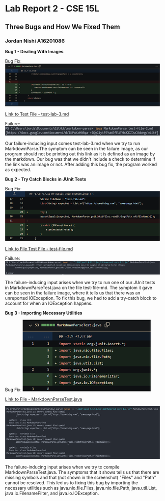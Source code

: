 # Lab Report 2 - CSE 15L
## Three Bugs and How We Fixed Them
### Jordan Nishi A16201086

**Bug 1 - Dealing With Images**

Bug Fix:
![code diff](diff_ifstatement.png)

[Link to Test File - test-lab-3.md](https://github.com/jordan-nishi/markdown-parse/blob/main/test-lab-3.md)

Failure:
![fail](fail_ifstatement.png)

Our failure-inducing input comes test-lab-3.md when we try to run MarkdownParse.The symptom can be seen in the failure image, as our program should not be printing out this link as it is defined as an image by the markdown. Our bug was that we didn't include a check to determine if the link was an image or not. After adding this bug fix, the program worked as expected.


**Bug 2 - Try Catch Blocks in JUnit Tests**

Bug Fix:
![code diff](diff_trycatchblock.png)

[Link to File Test File - test-file.md](https://github.com/jordan-nishi/markdown-parse/blob/main/test-file.md)

Failure:
![fail](fail_trycatchblock.png)

The failure-inducing input arises when we try to run one of our JUnit tests in MarkdownParseTest.java on the file test-file-md. The symptom it gave can be seen in the failure image, where it tells us that there was an unreported IOException. To fix this bug, we had to add a try-catch block to account for when an IOException happens.


**Bug 3 - Importing Necessary Utilities**

Bug Fix:
![code diff](diff_importing.png)

[Link to File - MarkdownParseTest.java](https://github.com/jordan-nishi/markdown-parse/blob/main/MarkdownParseTest.java)

![fail](fail_importing.png)

The failure-inducing input arises when we try to compile MarkdownParseTest.java. The symptoms that it shows
tells us that there are missing symbols and that (not shown in the screenshot) "Files" and "Path" cannot be
resolved. This led us to fixing this bug by importing the necessary utilities such as java.nio.file.Files, java.nio.file.Path, java.util.List, java.io.FilenameFilter, and java.io.IOException.
